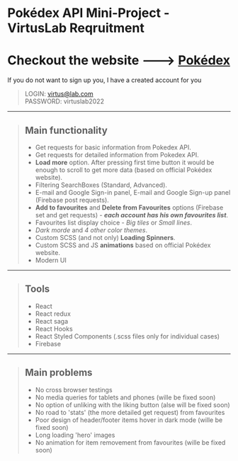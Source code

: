 # Pokédex API Mini-Project - VirtusLab Reqruitment

# Checkout the website ---> [Pokédex](https://www.dhunanyan.com/pokedex)
If you do not want to sign up you, I have a created account for you
> LOGIN: virtus@lab.com   
> PASSWORD: virtuslab2022

---

> ## Main functionality
> - Get requests for basic information from Pokedex API.
> - Get requests for detailed information from Pokedex API.
> - **Load more** option. After pressing first time button it would be enough to scroll to get more data (based on official Pokédex website).
> - Filtering SearchBoxes (Standard, Advanced).
> - E-mail and Google Sign-in panel, E-mail and Google Sign-up panel (Firebase post requests).
> - **Add to favourites** and **Delete from Favourites** options (Firebase set and get requests) - ***each account has his own favourites list***.
> - Favourites list display choice - *Big tiles* or *Small lines*.
> - *Dark morde* and *4 other color themes*.
> - Custom SCSS (and not only) **Loading Spinners**.
> - Custom SCSS and JS **animations** based on official Pokédex website.
> - Modern UI

---

> ## Tools
> - React
> - React redux
> - React saga
> - React Hooks
> - React Styled Components (.scss files only for individual cases)
> - Firebase

---

> ## Main problems
> - No cross browser testings
> - No media queries for tablets and phones (wille be fixed soon)
> - No option of unliking with the liking button (alse will be fixed soon)
> - No road to 'stats' (the more detailed get request) from favourites
> - Poor design of header/footer items hover in dark mode (wille be fixed soon)
> - Long loading 'hero' images
> - No animation for item removement from favourites (wille be fixed soon)
